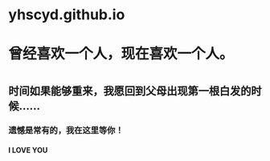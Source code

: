# yhscyd.github.io
<h1>曾经喜欢一个人，现在喜欢一个人。<h1>
<h2>时间如果能够重来，我愿回到父母出现第一根白发的时候......</h2>
<h3>遗憾是常有的，我在这里等你！</h3>
  <h4>I  LOVE YOU</4>
